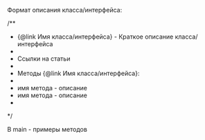 Формат описания класса/интерфейса:


/**
* {@link Имя класса/интерфейса} - Краткое описание класса/интерфейса
*
* Ссылки на статьи
*
* Методы {@link Имя класса/интерфейса}:
*
* имя метода - описание
* имя метода - описание
*
*/


В main - примеры методов
